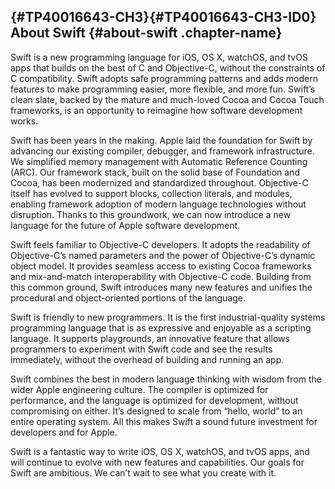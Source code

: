 <div class="content-wrapper">

<div id="chapter_container" class="conceptualwithtasks">

[‌](){#TP40016643-CH3}[‌](){#TP40016643-CH3-ID0}
About Swift {#about-swift .chapter-name}
-----------

<div class="section section">

Swift is a new programming language for iOS, OS X, watchOS, and tvOS
apps that builds on the best of C and Objective-C, without the
constraints of C compatibility. Swift adopts safe programming patterns
and adds modern features to make programming easier, more flexible, and
more fun. Swift’s clean slate, backed by the mature and much-loved Cocoa
and Cocoa Touch frameworks, is an opportunity to reimagine how software
development works.

Swift has been years in the making. Apple laid the foundation for Swift
by advancing our existing compiler, debugger, and framework
infrastructure. We simplified memory management with Automatic Reference
Counting (ARC). Our framework stack, built on the solid base of
Foundation and Cocoa, has been modernized and standardized throughout.
Objective-C itself has evolved to support blocks, collection literals,
and modules, enabling framework adoption of modern language technologies
without disruption. Thanks to this groundwork, we can now introduce a
new language for the future of Apple software development.

Swift feels familiar to Objective-C developers. It adopts the
readability of Objective-C’s named parameters and the power of
Objective-C’s dynamic object model. It provides seamless access to
existing Cocoa frameworks and mix-and-match interoperability with
Objective-C code. Building from this common ground, Swift introduces
many new features and unifies the procedural and object-oriented
portions of the language.

Swift is friendly to new programmers. It is the first industrial-quality
systems programming language that is as expressive and enjoyable as a
scripting language. It supports playgrounds, an innovative feature that
allows programmers to experiment with Swift code and see the results
immediately, without the overhead of building and running an app.

Swift combines the best in modern language thinking with wisdom from the
wider Apple engineering culture. The compiler is optimized for
performance, and the language is optimized for development, without
compromising on either. It’s designed to scale from “hello, world” to an
entire operating system. All this makes Swift a sound future investment
for developers and for Apple.

Swift is a fantastic way to write iOS, OS X, watchOS, and tvOS apps, and
will continue to evolve with new features and capabilities. Our goals
for Swift are ambitious. We can’t wait to see what you create with it.

</div>

</div>

</div>
